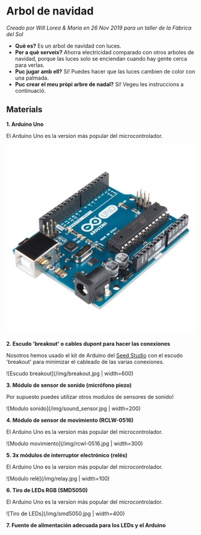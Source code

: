 # Arbol de navidad
*Creado por Will Lorea & Maria en 26 Nov 2019 para un taller de la Fàbrica del Sol*

- **Què es?** Es un arbol de navidad con luces.
- **Per a què serveix?**  Ahorra electricidad comparado con otros arboles de navidad, porque las luces solo se enciendan cuando hay gente cerca para verlas.
- **Puc jugar amb ell?** Sí! Puedes hacer que las luces cambien de color con una palmada.
- **Puc crear el meu pròpi arbre de nadal?** Sí! Vegeu les instruccions a continuació.

## Materials
**1. Arduino Uno**

El Arduino Uno es la version más popular del microcontrolador. 

<img src="https://github.com/La-Fabrica-del-Sol/detector_de_moviment_d-nadal/blob/master/img/arduino_uno.jpg" width=600>

**2. Escudo 'breakout' o cables dupont para hacer las conexiones**

Nosotros hemos usado el kit de Arduino del [Seed Studio](https://www.seeedstudio.com/Grove-Starter-Kit-for-Arduino-p-1855.html) con el escudo 'breakout' para minimizar el cableado de las varias conexiones. 

![Escudo breakout](/img/breakout.jpg | width=600)

**3. Módulo de sensor de sonido (micrófono piezo)**

Por supuesto puedes utilizar otros modulos de sensores de sonido!

![Modulo sonido](/img/sound_sensor.jpg | width=200)

**4. Módulo de sensor de movimiento (RCLW-0516)**

El Arduino Uno es la version más popular del microcontrolador. 

![Modulo movimiento](/img/rcwl-0516.jpg | width=300)

**5. 3x módulos de interruptor electrónico (relés)**

El Arduino Uno es la version más popular del microcontrolador. 

![Modulo relé](/img/relay.jpg | width=100)

**6. Tiro de LEDs RGB (SMD5050)**

El Arduino Uno es la version más popular del microcontrolador. 

![Tiro de LEDs](/img/smd5050.jpg | width=400)

**7. Fuente de alimentación adecuada para los LEDs y el Arduino**





